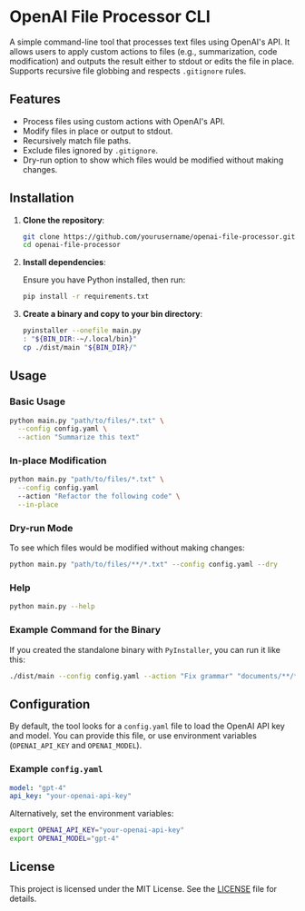 # OpenAI File Processor CLI

A simple command-line tool that processes text files using OpenAI's API. It allows
users to apply custom actions to files (e.g., summarization, code modification)
and outputs the result either to stdout or edits the file in place. Supports recursive
file globbing and respects `.gitignore` rules.

## Features

- Process files using custom actions with OpenAI's API.
- Modify files in place or output to stdout.
- Recursively match file paths.
- Exclude files ignored by `.gitignore`.
- Dry-run option to show which files would be modified without making changes.

## Installation

1. **Clone the repository**:

   ```bash
   git clone https://github.com/yourusername/openai-file-processor.git
   cd openai-file-processor
   ```

2. **Install dependencies**:

   Ensure you have Python installed, then run:

   ```bash
   pip install -r requirements.txt
   ```

3. **Create a binary and copy to your bin directory**:

   ```bash
   pyinstaller --onefile main.py
   : "${BIN_DIR:-~/.local/bin}"
   cp ./dist/main "${BIN_DIR}/"
   ```

## Usage

### Basic Usage

```bash
python main.py "path/to/files/*.txt" \
  --config config.yaml \
  --action "Summarize this text"
```

### In-place Modification

```bash
python main.py "path/to/files/*.txt" \
  --config config.yaml
  --action "Refactor the following code" \
  --in-place
```

### Dry-run Mode

To see which files would be modified without making changes:

```bash
python main.py "path/to/files/**/*.txt" --config config.yaml --dry
```

### Help

```bash
python main.py --help
```

### Example Command for the Binary

If you created the standalone binary with `PyInstaller`, you can run it like this:

```bash
./dist/main --config config.yaml --action "Fix grammar" "documents/**/*.md"
```

## Configuration

By default, the tool looks for a `config.yaml` file to load the OpenAI API key and
model. You can provide this file, or use environment variables (`OPENAI_API_KEY`
and `OPENAI_MODEL`).

### Example `config.yaml`

```yaml
model: "gpt-4"
api_key: "your-openai-api-key"
```

Alternatively, set the environment variables:

```bash
export OPENAI_API_KEY="your-openai-api-key"
export OPENAI_MODEL="gpt-4"
```

## License

This project is licensed under the MIT License.
See the [LICENSE](LICENSE) file for details.

